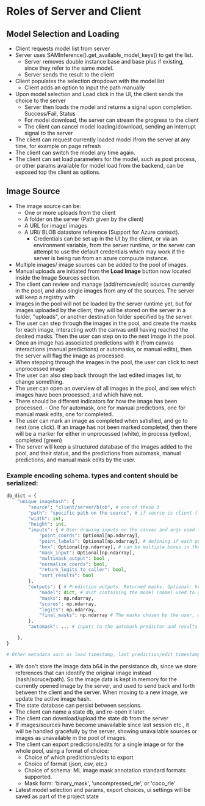 # Roles of Server and Client

## Model Selection and Loading
- Client requests model list from server
- Server uses SAMInference().get_available_model_keys() to get the list. 
  - Server removes double instance base and base plus if existing, since they refer to the same model.
  - Server sends the result to the client
- Client populates the selection dropdown with the model list
  - Client adds an option to input the path manually
- Upon model selection and Load click in the UI, the client sends the choice to the server
  - Server then loads the model and returns a signal upon completion. Success/Fail, Status
  - For model download, the server can stream the progress to the client
  - The client can cancel model loading/download, sending an interrupt signal to the server
- The client can request currently loaded model lfrom the server at any time, for example on page refresh
- The client can switch the model any time again.
- The client can set load parameters for the model, such as post process, or other params available for model load from the backend, can be exposed top the client as options.

## Image Source
- The image source can be: 
  - One or more uploads from the client
  - A folder on the server (Path given by the client)
  - A URL for image/ images
  - A URI/ BLOB datastore reference (Support for Azure context). 
    - Credentials can be set up in the UI by the client, or via an environment variable, from the server runtime, or the server can attempt to use the default credentials which may work if the server is being run from an azure compuute instance.
- Multiple images/ image sources can be added to the pool of images.
- Manual uploads are initiated from the **Load Image** button now located inside the Image Sources section.
- The client can review and manage (add/remove/edit) sources currently in the pool, and also single images from any of the sources. The server will keep a registry with 
- Images in the pool will not be loaded by the server runtime yet, but for images uploaded by the client, they will be stored on the server in a folder, "uploads", or another destination folder specified by the server.
- The user can step through the images in the pool, and create the masks for each image, interacting woth the canvas until having reached the desired masks. Then the user can step on to the next image in the pool. 
- Once an image has associated predictions with it (from canvas interactions (manual predictions) or automasks, or manual edits), then the server will flag the image as processed
- When stepping through the images in the pool, the user can click to next unprocessed image
- The user can also step back through the last edited images list, to change something.
- The user can open an overview of all images in the pool, and see which images have been processed, and which have not.
- There should be different indicators for how the image has been processed. - One for automask, one for manual predictions, one for manual mask edits, one for completed.
- The user can mark an image as completed when satisfied, and go to next (one click). If an image has not been marked completed, then there will be a marker for either in unprocessed (white), in process (yellow), completed (green)
- The server will keep a structured database of the images added to the pool, and their status, and the predictions from automask, manual predictions, and manual mask edits by the user.


### Example encoding schema. types and content should be serialized:

```python
db_dict = {
    "unique imagehash": {
        "source": "client/server/blob", # one of these 3
        "path": "specific path on the source", # if source is client (from upload), path here will be the upload image name
        "width": int,
        "height": int,
        "inputs": { # User drawing inputs on the canvas and args used to make the predictions
            "point_coords": Optional[np.ndarray], 
            "point_labels": Optional[np.ndarray], # defining if each point above is positive/negative
            "box": Optional[np.ndarray], # can be multiple boxes in the aray. Format example single: np.array([x1, y1, x2, y2]) or multiple: np.array([[b1x1, b1y1, b1x2, b1y2],[b2x1, b2y1, b2x2, b2y2]])
            "mask_input": Optional[np.ndarray],
            "multimask_output": bool , 
            "normalize_coords": bool,
            "return_logits_to_caller": bool,
            "sort_results": bool
        },
        "outputs": { # Prediction outputs. Returned masks. Optional: keys inside set to None if no predictions returned yet
            "model": dict, # dict containing the model (name) used to get the prediction outputs, and the other args parsed into the model (is model built with post processing or not)
            "masks": np.ndarray,
            "scores": np.ndarray,
            "logits": np.ndarray,
            "final_masks": np.ndarray # The masks chosen by the user, with edits applied by the user (refining the mask)
        },
        "automask": ... # inputs to the automask predictor and results of automask predictions if available

    },
}

# Other metadata such as load timestamp, last prediction/edit timestamp, etc. project name, creation, last edit metadate at the project level.
```

- We don't store the image data b64 in the persistance db, since we store references that can identify the original image instead (hash/soruce/path). So the image data is kept in memory for the currently opened image by the server, and used to send back and forth between the client and the server. When moving to a new image, we update the active image hash.
- The state database can persist between sessions.
- The client can name a state db, and re-open it later.
- The client can download/upload the state db from the server
- If images/sources have become unavailable since last session etc., it will be handled gracefully by the server, showing unavailable sources or images as unavailable in the pool of images.
- The client can export predictions/edits for a single image or for the whole pool, using a format of choice:
  - Choice of which predictions/edits to export
  - Choice of format (json, csv, etc.) 
  - Choice of schema: ML image mask annotation standard formats supported.
  - Mask form: 'binary_mask', 'uncompressed_rle', or 'coco_rle'
- Latest model selection and params, export choices, ui settings will be saved as part of the project state
